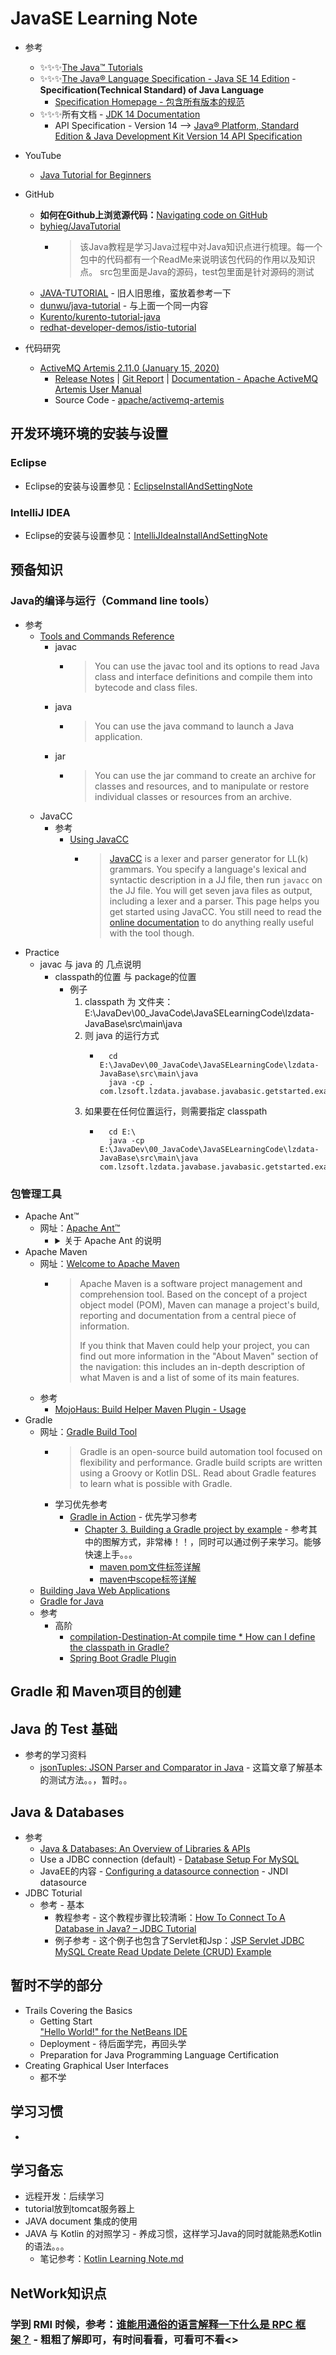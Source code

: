 # JavaSE Learning Note
   * 参考
      + ✨✨✨[The Java™ Tutorials](https://docs.oracle.com/javase/tutorial/)
      + ✨✨✨[The Java® Language Specification - Java SE 14 Edition](https://docs.oracle.com/javase/specs/jls/se14/jls14.pdf) - **Specification(Technical Standard) of Java Language**<br>
         - [Specification Homepage - 包含所有版本的规范](https://docs.oracle.com/javase/specs/index.html)<br>
      + ✨✨✨所有文档 - [JDK 14 Documentation](https://docs.oracle.com/javase/specs/jls/se14/jls14.pdf)<br>
         - API Specification - Version 14 --> [Java® Platform, Standard Edition & Java Development Kit
Version 14 API Specification](https://docs.oracle.com/en/java/javase/14/docs/api/index.html)<br>

   * YouTube
      + [Java Tutorial for Beginners](https://www.youtube.com/channel/UCxoUc7Rar2q90Gu0nT2ffuQ?sub_confirmation=1)<br>
   * GitHub
      + **如何在Github上浏览源代码：**[Navigating code on GitHub](https://help.github.com/en/github/managing-files-in-a-repository/navigating-code-on-github)<br>
      + [byhieg/JavaTutorial](https://github.com/byhieg/JavaTutorial)<br>
         - >该Java教程是学习Java过程中对Java知识点进行梳理。每一个包中的代码都有一个ReadMe来说明该包代码的作用以及知识点。 src包里面是Java的源码，test包里面是针对源码的测试
      + [JAVA-TUTORIAL](https://dunwu.github.io/javacore/#%E6%95%99%E7%A8%8B%E5%86%85%E5%AE%B9-%F0%9F%93%96) - 旧人旧思维，蛮放着参考一下<br>
      + [dunwu/java-tutorial](https://github.com/dunwu/java-tutorial) - 与上面一个同一内容<br>
      + [Kurento/kurento-tutorial-java](https://github.com/Kurento/kurento-tutorial-java)<br>
      + [redhat-developer-demos/istio-tutorial](https://github.com/redhat-developer-demos/istio-tutorial)<br>
   * 代码研究
      + [ActiveMQ Artemis 2.11.0 (January 15, 2020)](https://activemq.apache.org/components/artemis/download/)<br>
         - [Release Notes](https://activemq.apache.org/components/artemis/download/release-notes-2.11.0) | [Git Report](https://activemq.apache.org/components/artemis/download/commit-report-2.11.0) | [Documentation - Apache ActiveMQ Artemis User Manual](https://activemq.apache.org/components/artemis/documentation/latest)<br>
         - Source Code - [apache/activemq-artemis](https://github.com/apache/activemq-artemis/find/master)<br>

## 开发环境环境的安装与设置
### Eclipse
   * Eclipse的安装与设置参见：[EclipseInstallAndSettingNote](./EclipseInstallAndSettingNote.md)<br>
### IntelliJ IDEA
   * Eclipse的安装与设置参见：[IntelliJIdeaInstallAndSettingNote](IntelliJIdeaInstallAndSettingNote.md)<br>

## 预备知识
### Java的编译与运行（Command line tools）
   * 参考
      + [Tools and Commands Reference](https://docs.oracle.com/en/java/javase/12/tools/tools-and-command-reference.html)<br>
         - javac
            * >You can use the javac tool and its options to read Java class and interface definitions and compile them into bytecode and class files.
         - java
            * >You can use the java command to launch a Java application.
         - jar
            * > You can use the jar command to create an archive for classes and resources, and to manipulate or restore individual classes or resources from an archive.
      + JavaCC 
         - 参考
            * [Using JavaCC](https://cs.lmu.edu/~ray/notes/javacc/)<br>
               + >[JavaCC](http://javacc.java.net/) is a lexer and parser generator for LL(k) grammars. You specify a language's lexical and syntactic description in a JJ file, then run `javacc` on the JJ file. You will get seven java files as output, including a lexer and a parser.
                 >This page helps you get started using JavaCC. You still need to read the [online documentation](http://javacc.java.net/doc/docindex.html) to do anything really useful with the tool though.
   * Practice
      + javac 与 java 的 几点说明
         - classpath的位置 与 package的位置
            * 例子
               1. classpath 为 文件夹： E:\JavaDev\00_JavaCode\JavaSELearningCode\lzdata-JavaBase\src\main\java
               2. 则 java 的运行方式
                  + ```
                      cd E:\JavaDev\00_JavaCode\JavaSELearningCode\lzdata-JavaBase\src\main\java
                      java -cp . com.lzsoft.lzdata.javabase.javabasic.getstarted.examples.HelloWorldApp
                    ```
               3. 如果要在任何位置运行，则需要指定 classpath
                  + ```
                      cd E:\
                      java -cp E:\JavaDev\00_JavaCode\JavaSELearningCode\lzdata-JavaBase\src\main\java com.lzsoft.lzdata.javabase.javabasic.getstarted.examples.HelloWorldApp
                    ```
### 包管理工具
   * Apache Ant™
      + 网址：[Apache Ant™](http://ant.apache.org/)<br>
         - <details>
              <summary>关于 Apache Ant 的说明</summary>
              <br>
              >Apache Ant is a Java library and command-line tool whose mission is to drive processes described in build files as targets and extension points dependent upon each other. The main known usage of Ant is the build of Java applications. Ant supplies a number of built-in tasks allowing to compile, assemble, test and run Java applications. Ant can also be used effectively to build non Java applications, for instance C or C++ applications. More generally, Ant can be used to pilot any type of process which can be described in terms of targets and tasks.
              <br>
              ><br>
              >Ant is written in Java. Users of Ant can develop their own "antlibs" containing Ant tasks and types, and are offered a large number of ready-made commercial or open-source "antlibs".<br>
              ><br>
              >Ant is extremely flexible and does not impose coding conventions or directory layouts to the Java projects which adopt it as a build tool.<br>
              ><br>
              >Software development projects looking for a solution combining build tool and dependency management can use Ant in combination with Apache Ivy.<br>
           </details>
   * Apache Maven
      + 网址：[Welcome to Apache Maven](http://maven.apache.org/)<br>
         - >Apache Maven is a software project management and comprehension tool. Based on the concept of a project object model (POM), Maven can manage a project's build, reporting and documentation from a central piece of information.
           >
           >If you think that Maven could help your project, you can find out more information in the "About Maven" section of the navigation: this includes an in-depth description of what Maven is and a list of some of its main features.
      + 参考
         - [MojoHaus: Build Helper Maven Plugin - Usage]()<br>
   * Gradle
      + 网址：[Gradle Build Tool](https://gradle.org/)<br>
         - >Gradle is an open-source build automation tool focused on flexibility and performance. Gradle build scripts are written using a Groovy or Kotlin DSL. Read about Gradle features to learn what is possible with Gradle.
         - 学习优先参考
            * [Gradle in Action](https://livebook.manning.com/book/gradle-in-action/about-this-book/) - 优先学习参考<br>
               + [Chapter 3. Building a Gradle project by example](https://livebook.manning.com/book/gradle-in-action/chapter-3/) - 参考其中的图解方式，非常棒！！，同时可以通过例子来学习。能够快速上手。。。<br>
                  - [maven pom文件标签详解](https://cloud.tencent.com/developer/article/1506527)<br>
                  - [maven中scope标签详解](https://www.voorp.com/a/maven%E4%B8%ADscope%E6%A0%87%E7%AD%BE%E8%AF%A6%E8%A7%A3%E5%9C%A8%E5%8A%AA%E5%8A%9B%E4%B8%B9CSDN%E5%8D%9A%E5%AE%A2)<br>
      + [Building Java Web Applications](https://guides.gradle.org/building-java-web-applications/)<br>
      + [Gradle for Java](https://hmkcode.com/gradle/gradle-for-java/)<br>
      + 参考
         - 高阶
            * [compilation-Destination-At compile time * How can I define the classpath in Gradle?](https://src-bin.com/ja/q/9ec852)<br>
            * [Spring Boot Gradle Plugin](https://www.baeldung.com/spring-boot-gradle-plugin)<br>



## Gradle 和 Maven项目的创建

## Java 的 Test 基础
   * 参考的学习资料
      + [jsonTuples: JSON Parser and Comparator in Java](https://dzone.com/articles/jsontuples-json-parser-and-comparator-in-java) - 这篇文章了解基本的测试方法。。，暂时。。<br>


## Java & Databases
   * 参考
      + [Java & Databases: An Overview of Libraries & APIs](https://www.marcobehler.com/guides/java-databases)<br>
      + Use a JDBC connection (default) - [Database Setup For MySQL](https://confluence.atlassian.com/doc/database-setup-for-mysql-128747.html)<br>
      + JavaEE的内容 - [Configuring a datasource connection](https://confluence.atlassian.com/doc/configuring-a-datasource-connection-937166084.html) - JNDI datasource<br>
   * JDBC Toturial
      + 参考 - 基本
         - 教程参考 - 这个教程步骤比较清晰：[How To Connect To A Database in Java? – JDBC Tutorial](https://www.edureka.co/blog/connect-mysql-database-in-java)<br>
         - 例子参考 - 这个例子也包含了Servlet和Jsp：[JSP Servlet JDBC MySQL Create Read Update Delete (CRUD) Example](https://www.codejava.net/coding/jsp-servlet-jdbc-mysql-create-read-update-delete-crud-example)<br>

## 暂时不学的部分
   * Trails Covering the Basics
     + Getting Start<br>
     ["Hello World!" for the NetBeans IDE](https://docs.oracle.com/javase/tutorial/getStarted/cupojava/netbeans.html)
     + Deployment - 待后面学完，再回头学
     + Preparation for Java Programming Language Certification
   * Creating Graphical User Interfaces
     + 都不学
 ## 学习习惯
   * 
     
 ## 学习备忘
   * 远程开发：后续学习
   * tutorial放到tomcat服务器上
   * JAVA document 集成的使用
   * JAVA 与 Kotlin 的对照学习 - 养成习惯，这样学习Java的同时就能熟悉Kotlin的语法。。。
     + 笔记参考：[Kotlin Learning Note.md](https://github.com/squirrel-nest/KotlinLearningNote/blob/master/KotlinLearningNote.md)

## NetWork知识点
### 学到 RMI 时候，参考：[谁能用通俗的语言解释一下什么是 RPC 框架？](https://www.zhihu.com/question/25536695) - 粗粗了解即可，有时间看看，可看可不看<>
